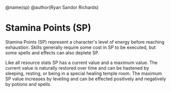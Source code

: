 @name(sp)
@author(Ryan Sandor Richards)

# Stamina Points (SP)
Stamina Points (SP) represent a character's level of energy before reaching
exhaustion. Skills generally require some cost in SP to be executed, but some
spells and effects can also deplete SP.

Like all resource stats SP has a current value and a maximum value. The current
value is naturally restored over time and can be hastened by sleeping, resting,
or being in a special healing temple room. The maximum SP value increases by
leveling and can be effected positively and negatively by potions and spells.
